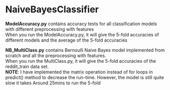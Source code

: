 # NaiveBayesClassifier

**ModelAccuracy.py** contains accuracy tests for all classification models with different preprocessing with features  
When you run the ModelAccuracy.py, it will give the 5-fold accuracies of different models and the average of the 5-fold accuracies

**NB_MultiClass.py** contains Bernoulli Naive Bayes model implemented from scratch and all the preprocessing with features.  
When you run the MultiClass.py, it will give the 5-fold accuracies of the reddit_train data set.  
**NOTE**: I have implemented the matrix operation instead of for loops in predict() method to decrease the run-time. However, the model is still quite slow it takes Around 25mins to run the 5-fold
